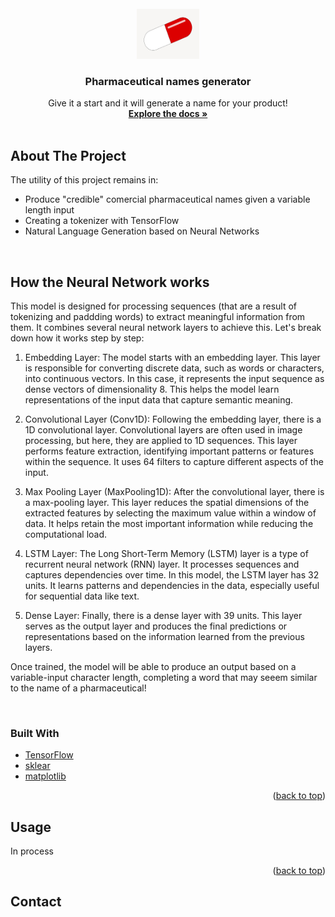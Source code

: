 <div id="top"></div>



<!-- PROJECT LOGO -->
<br />
<div align="center">
  <a href="">
    <img src="icon.jpg" alt="Logo" width="100" height="80">
  </a>

  <h3 align="center">Pharmaceutical names generator</h3>

  <p align="center">
    Give it a start and it will generate a name for your product!
    <br />
    <a href="https://github.com/Gero1999/code/edit/main/Python/HMM_profile_analyser"><strong>Explore the docs »</strong></a>
    <br />
    <br />
  </p>
</div>




<!-- ABOUT THE PROJECT -->
## About The Project

The utility of this project remains in:
* Produce "credible" comercial pharmaceutical names given a variable length input 
* Creating a tokenizer with TensorFlow
* Natural Language Generation based on Neural Networks

<br/>


## How the Neural Network works

This model is designed for processing sequences (that are a result of tokenizing and paddding words) to extract meaningful information from them. It combines several neural network layers to achieve this. Let's break down how it works step by step:

1. Embedding Layer: The model starts with an embedding layer. This layer is responsible for converting discrete data, such as words or characters, into continuous vectors. In this case, it represents the input sequence as dense vectors of dimensionality 8. This helps the model learn representations of the input data that capture semantic meaning.

2. Convolutional Layer (Conv1D): Following the embedding layer, there is a 1D convolutional layer. Convolutional layers are often used in image processing, but here, they are applied to 1D sequences. This layer performs feature extraction, identifying important patterns or features within the sequence. It uses 64 filters to capture different aspects of the input.

3. Max Pooling Layer (MaxPooling1D): After the convolutional layer, there is a max-pooling layer. This layer reduces the spatial dimensions of the extracted features by selecting the maximum value within a window of data. It helps retain the most important information while reducing the computational load.

4. LSTM Layer: The Long Short-Term Memory (LSTM) layer is a type of recurrent neural network (RNN) layer. It processes sequences and captures dependencies over time. In this model, the LSTM layer has 32 units. It learns patterns and dependencies in the data, especially useful for sequential data like text.

5. Dense Layer: Finally, there is a dense layer with 39 units. This layer serves as the output layer and produces the final predictions or representations based on the information learned from the previous layers.

Once trained, the model will be able to produce an output based on a variable-input character length, completing a word that may seeem similar to the name of a pharmaceutical!


<br/>


### Built With

* [TensorFlow]()
* [sklear]()
* [matplotlib]()

<p align="right">(<a href="#top">back to top</a>)</p>



<!-- USAGE EXAMPLES -->
## Usage

In process

<p align="right">(<a href="#top">back to top</a>)</p>


<!-- ADDITIONALLY -->
## Contact
